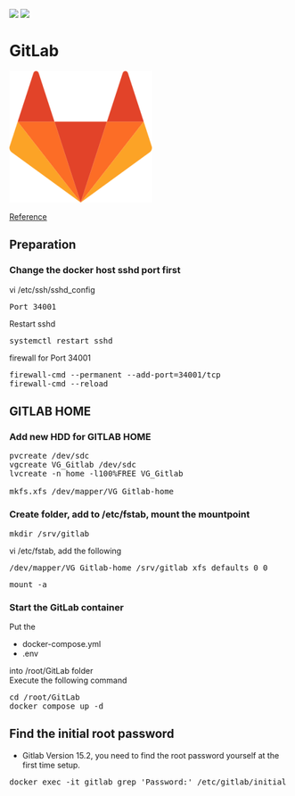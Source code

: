 <img src="https://img.shields.io/badge/language-DockerCompose-blue.svg"/> <img src="https://img.shields.io/github/last-commit/vmzcloud/DockerCompose_GitLab.svg"/>

# GitLab 

![alt text](gitlab-image.png "GitLab")

[Reference](https://docs.gitlab.com/ee/install/docker.html)

## Preparation

### Change the docker host sshd port first
vi /etc/ssh/sshd_config
<pre>
Port 34001
</pre>

Restart sshd
<pre>
systemctl restart sshd
</pre>

firewall for Port 34001
<pre>
firewall-cmd --permanent --add-port=34001/tcp
firewall-cmd --reload
</pre>

## GITLAB HOME

### Add new HDD for GITLAB HOME
<pre>
pvcreate /dev/sdc
vgcreate VG_Gitlab /dev/sdc
lvcreate -n home -l100%FREE VG_Gitlab

mkfs.xfs /dev/mapper/VG_Gitlab-home
</pre>

### Create folder, add to /etc/fstab, mount the mountpoint
<pre>
mkdir /srv/gitlab
</pre>

vi /etc/fstab, add the following
<pre>
/dev/mapper/VG_Gitlab-home /srv/gitlab xfs defaults 0 0
</pre>

<pre>
mount -a
</pre>

### Start the GitLab container
Put the

- docker-compose.yml
- .env

into /root/GitLab folder\
Execute the following command
<pre>
cd /root/GitLab
docker compose up -d
</pre>

## Find the initial root password
* Gitlab Version 15.2, you need to find the root password yourself at the first time setup.
<pre>
docker exec -it gitlab grep 'Password:' /etc/gitlab/initial_root_password
</pre>
